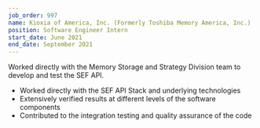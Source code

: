 ```yaml
---
job_order: 997
name: Kioxia of America, Inc. (Formerly Toshiba Memory America, Inc.)
position: Software Engineer Intern
start_date: June 2021
end_date: September 2021
---
```

Worked directly with the Memory Storage and Strategy Division team to develop and test the SEF API.
* Worked directly with the SEF API Stack and underlying technologies
* Extensively verified results at different levels of the software components
* Contributed to the integration testing and quality assurance of the code
